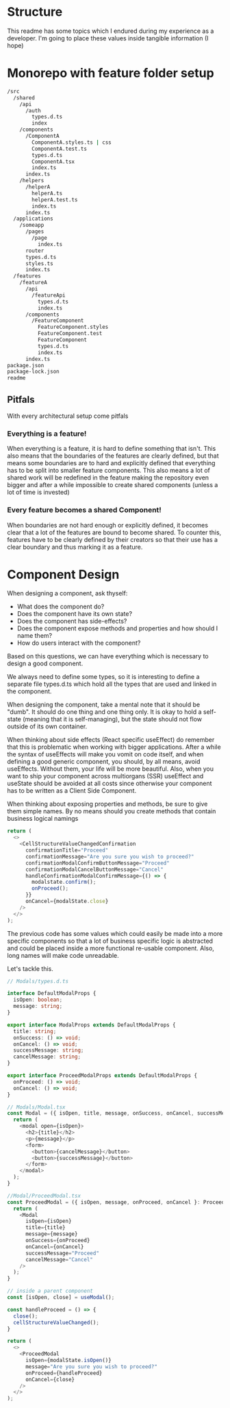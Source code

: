 # Structure
This readme has some topics which I endured during my experience as a developer. I'm going to place these values inside tangible information (I hope)

# Monorepo with feature folder setup

```bash
/src
  /shared
    /api
      /auth
        types.d.ts
        index
    /components
      /ComponentA
        ComponentA.styles.ts | css
        ComponentA.test.ts
        types.d.ts
        ComponentA.tsx
        index.ts
      index.ts
    /helpers
      /helperA
        helperA.ts
        helperA.test.ts
        index.ts
      index.ts
  /applications
    /someapp
      /pages
        /page
          index.ts
      router
      types.d.ts
      styles.ts
      index.ts
  /features
    /featureA
      /api
        /featureApi
          types.d.ts
          index.ts
      /components
        /FeatureComponent
          FeatureComponent.styles
          FeatureComponent.test
          FeatureComponent
          types.d.ts
          index.ts
      index.ts
package.json
package-lock.json
readme
```

## Pitfals
With every architectural setup come pitfals 

### Everything is a feature!
When everything is a feature, it is hard to define something that isn't. This also means that the boundaries of the features are clearly defined, but that means some boundaries are to hard and explicitly defined that everything has to be split into smaller feature components. This also means a lot of shared work will be redefined in the feature making the repository even bigger and after a while impossible to create shared components (unless a lot of time is invested)

### Every feature becomes a shared Component!
When boundaries are not hard enough or explicitly defined, it becomes clear that a lot of the features are bound to become shared. To counter this, features have to be clearly defined by their creators so that their use has a clear boundary and thus marking it as a feature.

# Component Design

When designing a component, ask thyself:

- What does the component do?
- Does the component have its own state?
- Does the component has side-effects?
- Does the component expose methods and properties and how should I name them?
- How do users interact with the component?

Based on this questions, we can have everything which is necessary to design a good component.

We always need to define some types, so it is interesting to define a separate file types.d.ts which hold all the types that are used and linked in the component.

When designing the component, take a mental note that it should be "dumb". It should do one thing and one thing only. It is okay to hold a self-state (meaning that it is self-managing), but the state should not flow outside of its own container.

When thinking about side effects (React specific useEffect) do remember that this is problematic when working with bigger applications. After a while the syntax of useEffects will make you vomit on code itself, and when defining a good generic component, you should, by all means, avoid useEffects. Without them, your life will be more beautiful. Also, when you want to ship your component across multiorgans (SSR) useEffect and useState should be avoided at all costs since otherwise your component has to be written as a Client Side Component.

When thinking about exposing properties and methods, be sure to give them simple names. By no means should you create methods that contain business logical namings

```typescript
return (
  <>
    <CellStructureValueChangedConfirmation
      confirmationTitle="Proceed"
      confirmationMessage="Are you sure you wish to proceed?"
      confirmationModalConfirmButtonMessage="Proceed"
      confirmationModalCancelButtonMessage="Cancel"
      handleConfirmationModalConfirmMessage={() => {
        modalstate.confirm();
        onProceed();
      }}
      onCancel={modalState.close}
    />
  </>
);
```

The previous code has some values which could easily be made into a more specific components so that a lot of business specific logic is abstracted and could be placed inside a more functional re-usable component. Also, long names will make code unreadable. 

Let's tackle this.

```typescript
// Modals/types.d.ts

interface DefaultModalProps {
  isOpen: boolean;
  message: string;
}

export interface ModalProps extends DefaultModalProps {
  title: string;
  onSuccess: () => void;
  onCancel: () => void;
  successMessage: string;
  cancelMessage: string;
}

export interface ProceedModalProps extends DefaultModalProps {
  onProceed: () => void;
  onCancel: () => void;
}

// Modals/Modal.tsx
const Modal = ({ isOpen, title, message, onSuccess, onCancel, successMessage, cancelMessage }: ModalProps) => {
  return (
    <modal open={isOpen}>
      <h2>{title}</h2>
      <p>{message}</p>
      <form>
        <button>{cancelMessage}</button>
        <button>{successMessage}</button>
      </form>
    </modal>
  );
}

//Modal/ProceedModal.tsx
const ProceedModal = ({ isOpen, message, onProceed, onCancel }: ProceedModalProps) => {
  return (
    <Modal
      isOpen={isOpen}
      title={title}
      message={message}
      onSuccess={onProceed}
      onCancel={onCancel}
      successMessage="Proceed"
      cancelMessage="Cancel"
    />
  );
}

// inside a parent component
const [isOpen, close] = useModal();

const handleProceed = () => {
  close();
  cellStructureValueChanged();
}

return (
  <>
    <ProceedModal
      isOpen={modalState.isOpen()}
      message="Are you sure you wish to proceed?"
      onProceed={handleProceed}
      onCancel={close}
    />
  </>
);
```
